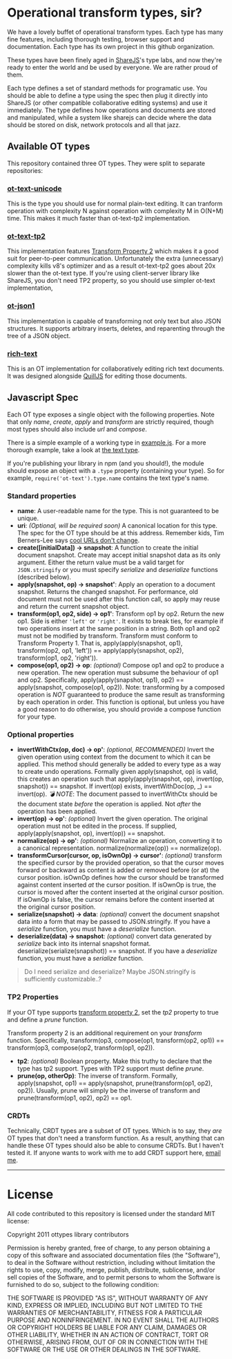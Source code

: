 # Operational transform types, sir?

We have a lovely buffet of operational transform types. Each type has many fine
features, including thorough testing, browser support and documentation. Each
type has its own project in this github organization.

These types have been finely aged in
[ShareJS](https://github.com/josephg/sharejs)'s type labs, and now they're
ready to enter the world and be used by everyone. We are rather proud of them.

Each type defines a set of standard methods for programatic use. You should be
able to define a type using the spec then plug it directly into ShareJS (or
other compatible collaborative editing systems) and use it immediately. The
type defines how operations and documents are stored and manipulated, while a
system like sharejs can decide where the data should be stored on disk, network
protocols and all that jazz.

## Available OT types

This repository contained three OT types. They were split to separate repositories:

### [ot-text-unicode](https://github.com/ottypes/text-unicode)

This is the type you should use for normal plain-text editing. It can tranform operation with complexity N against operation with complexity M in O(N+M) time. This makes it much faster than ot-text-tp2 implementation.

### [ot-text-tp2](https://github.com/ottypes/text)

This implementation features [Transform Property 2](http://en.wikipedia.org/wiki/Operational_transformation#Convergence_properties) which makes it a good suit for peer-to-peer communication. Unfortunately the extra (unnecessary) complexity kills v8's optimizer and as a result ot-text-tp2 goes about 20x slower than the ot-text type. If you're using client-server library like ShareJS, you don't need TP2 property, so you should use simpler ot-text implementation,

### [ot-json1](https://github.com/ottypes/json1)

This implementation is capable of transforming not only text but also JSON structures. It supports arbitrary inserts, deletes, and reparenting through the tree of a JSON object.

### [rich-text](https://github.com/ottypes/rich-text)

This is an OT implementation for collaboratively editing rich text documents. It was designed alongside [QuillJS](http://quilljs.com/) for editing those documents.

## Javascript Spec

Each OT type exposes a single object with the following properties. Note that
only *name*, *create*, *apply* and *transform* are strictly required, though
most types should also include *url* and *compose*.

There is a simple example of a working type in [example.js](example.js). For a
more thorough example, take a look at [the text type](/ottypes/text).

If you're publishing your library in npm (and you should!), the module should
expose an object with a `.type` property (containing your type). So for
example, `require('ot-text').type.name` contains the text type's name.

### Standard properties

- **name**: A user-readable name for the type. This is not guaranteed to be unique.
- **uri**: *(Optional, will be required soon)* A canonical location for this type. The spec for the OT type should be at this address. Remember kids, Tim Berners-Lee says [cool URLs don't change](http://www.w3.org/Provider/Style/URI.html).
- **create([initialData]) -> snapshot**: A function to create the initial document snapshot. Create may accept initial snapshot data as its only argument. Either the return value must be a valid target for `JSON.stringify` or you must specify *serialize* and *deserialize* functions (described below).
- **apply(snapshot, op) -> snapshot'**: Apply an operation to a document snapshot. Returns the changed snapshot. For performance, old document must not be used after this function call, so apply may reuse and return the current snapshot object.
- **transform(op1, op2, side) -> op1'**: Transform op1 by op2. Return the new op1. Side is either `'left'` or `'right'`. It exists to break ties, for example if two operations insert at the same position in a string. Both op1 and op2 must not be modified by transform.
Transform must conform to Transform Property 1. That is, apply(apply(snapshot, op1), transform(op2, op1, 'left')) == apply(apply(snapshot, op2), transform(op1, op2, 'right')).
- **compose(op1, op2) -> op**: *(optional)* Compose op1 and op2 to produce a new operation. The new operation must subsume the behaviour of op1 and op2. Specifically, apply(apply(snapshot, op1), op2) == apply(snapshot, compose(op1, op2)). Note: transforming by a composed operation is *NOT* guaranteed to produce the same result as transforming by each operation in order. This function is optional, but unless you have a good reason to do otherwise, you should provide a compose function for your type.

### Optional properties

- **invertWithCtx(op, doc) -> op'**: *(optional, RECOMMENDED)* Invert the given operation using context from the document to which it can be applied. This method should generally be added to every type as a way to create undo operations. Formally given apply(snapshot, op) is valid, this creates an operation such that apply(apply(snapshot, op), invert(op, snapshot)) == snapshot. If invert(op) exists, invertWithDoc(op, \_) == invert(op). *💣 NOTE*: The document passed to invertWithCtx should be the document state *before* the operation is applied. Not *after* the operation has been applied.
- **invert(op) -> op'**: *(optional)* Invert the given operation. The original operation must not be edited in the process. If supplied, apply(apply(snapshot, op), invert(op)) == snapshot.
- **normalize(op) -> op'**: *(optional)* Normalize an operation, converting it to a canonical representation. normalize(normalize(op)) == normalize(op).
- **transformCursor(cursor, op, isOwnOp) -> cursor'**: *(optional)* transform the specified cursor by the provided operation, so that the cursor moves forward or backward as content is added or removed before (or at) the cursor position. isOwnOp defines how the cursor should be transformed against content inserted *at* the cursor position. If isOwnOp is true, the cursor is moved after the content inserted at the original cursor position. If isOwnOp is false, the cursor remains before the content inserted at the original cursor position.
- **serialize(snapshot) -> data**: *(optional)* convert the document snapshot data into a form that may be passed to JSON.stringify. If you have a *serialize* function, you must have a *deserialize* function.
- **deserialize(data) -> snapshot**: *(optional)* convert data generated by *serialize* back into its internal snapshot format. deserialize(serialize(snapshot)) == snapshot. If you have a *deserialize* function, you must have a *serialize* function.

> Do I need serialize and deserialize? Maybe JSON.stringify is sufficiently customizable..?

### TP2 Properties

If your OT type supports [transform property 2](http://en.wikipedia.org/wiki/Operational_transformation#Convergence_properties), set the *tp2* property to true and define a *prune* function.

Transform property 2 is an additional requirement on your *transform* function. Specifically, transform(op3, compose(op1, transform(op2, op1)) == transform(op3, compose(op2, transform(op1, op2)).

- **tp2**: *(optional)* Boolean property. Make this truthy to declare that the type has tp2 support. Types with TP2 support must define *prune*.
- **prune(op, otherOp)**: The inverse of transform. Formally, apply(snapshot, op1) == apply(snapshot, prune(transform(op1, op2), op2)). Usually, prune will simply be the inverse of transform and prune(transform(op1, op2), op2) == op1.

### CRDTs

Technically, CRDT types are a subset of OT types. Which is to say, they *are*
OT types that don't need a transform function. As a result, anything that can
handle these OT types should also be able to consume CRDTs. But I haven't
tested it. If anyone wants to work with me to add CRDT support here, [email
me](mailto:josephg.com).

---

# License

All code contributed to this repository is licensed under the standard MIT license:

Copyright 2011 ottypes library contributors

Permission is hereby granted, free of charge, to any person obtaining a copy
of this software and associated documentation files (the "Software"), to deal
in the Software without restriction, including without limitation the rights
to use, copy, modify, merge, publish, distribute, sublicense, and/or sell
copies of the Software, and to permit persons to whom the Software is
furnished to do so, subject to the following condition:

THE SOFTWARE IS PROVIDED "AS IS", WITHOUT WARRANTY OF ANY KIND, EXPRESS OR
IMPLIED, INCLUDING BUT NOT LIMITED TO THE WARRANTIES OF MERCHANTABILITY,
FITNESS FOR A PARTICULAR PURPOSE AND NONINFRINGEMENT. IN NO EVENT SHALL THE
AUTHORS OR COPYRIGHT HOLDERS BE LIABLE FOR ANY CLAIM, DAMAGES OR OTHER
LIABILITY, WHETHER IN AN ACTION OF CONTRACT, TORT OR OTHERWISE, ARISING FROM,
OUT OF OR IN CONNECTION WITH THE SOFTWARE OR THE USE OR OTHER DEALINGS IN
THE SOFTWARE.

